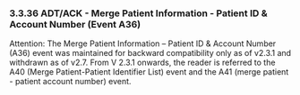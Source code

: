 ### 3.3.36 ADT/ACK - Merge Patient Information - Patient ID & Account Number (Event A36)

Attention: The Merge Patient Information – Patient ID & Account Number (A36) event was maintained for backward compatibility only as of v2.3.1 and withdrawn as of v2.7. From V 2.3.1 onwards, the reader is referred to the A40 (Merge Patient-Patient Identifier List) event and the A41 (merge patient - patient account number) event.
